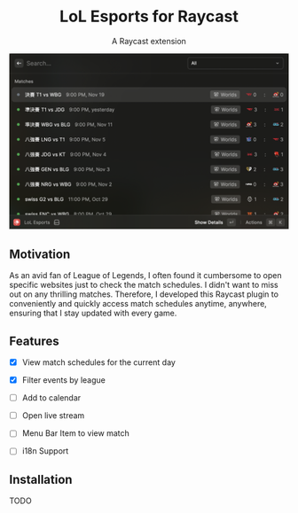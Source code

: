 <br>
<br>

<h1 align="center">LoL Esports for Raycast</sup></h1>

<p align="center">
A Raycast extension 
</p>

<img width="862" src="./metadata/Screenshot1.png">

## Motivation

As an avid fan of League of Legends, I often found it cumbersome to open specific websites just to check the match schedules. I didn't want to miss out on any thrilling matches. Therefore, I developed this Raycast plugin to conveniently and quickly access match schedules anytime, anywhere, ensuring that I stay updated with every game.

## Features
- [x] View match schedules for the current day
- [x] Filter events by league
- [ ] Add to calendar
- [ ] Open live stream
- [ ] Menu Bar Item to view match
- [ ] i18n Support


## Installation

TODO